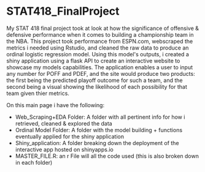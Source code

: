 # STAT418_FinalProject

My STAT 418 final project took at look at how the significance of offensive & defensive performance when it comes to building a championship team in the NBA. This project took performance from ESPN.com, webscraped the metrics i needed using Rstudio, and cleaned the raw data to produce an ordinal logistic regression model. Using this model's outputs, i created a shiny application using a flask API to create an interactive website to showcase my models capabilities. The application enables a user to input any number for POFF and PDEF, and the site would produce two products: the first being the predicted playoff outcome for such a team, and the second being a visual showing the likelihood of each possibility for that team given thier metrics.

On this main page i have the following:
- Web_Scraping+EDA Folder: A folder with all pertinent info for how i retrieved, cleaned & explored the data
- Ordinal Model Folder: A folder with the model building + functions eventually applied for the shiny application
- Shiny_application: A folder breaking down the deployment of the interactive app hosted on shinyapps.io
- MASTER_FILE.R: an r File will all the code used (this is also broken down in each folder)
